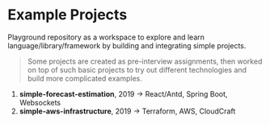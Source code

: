 # Example Projects

Playground repository as a workspace to explore and learn language/library/framework by building and integrating simple projects.

> Some projects are created as pre-interview assignments, then worked on top of such basic projects to try out different technologies and build more complicated examples.

1. **simple-forecast-estimation**, 2019 &#8594; React/Antd, Spring Boot, Websockets
2. **simple-aws-infrastructure**, 2019 &#8594; Terraform, AWS, CloudCraft
